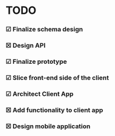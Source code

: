 # TODO
### &#9745; Finalize schema design 
### &#9746; Design API
### &#9745; Finalize prototype
### &#9745; Slice front-end side of the client
### &#9745; Architect Client App
### &#9746; Add functionality to client app
### &#9746; Design mobile application
